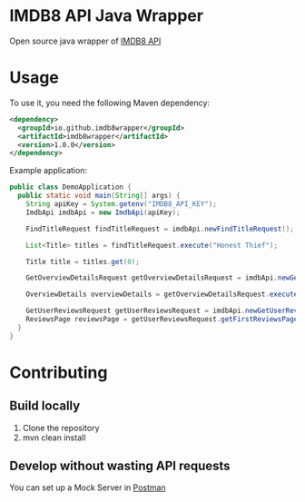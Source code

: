 # IMDB8 API Java Wrapper
Open source java wrapper of [IMDB8 API](https://rapidapi.com/apidojo/api/imdb8)

# Usage
To use it, you need the following Maven dependency:
```xml
<dependency>
  <groupId>io.github.imdb8wrapper</groupId>
  <artifactId>imdb8wrapper</artifactId>
  <version>1.0.0</version>
</dependency>
```

Example application:

```java
public class DemoApplication {
  public static void main(String[] args) {
    String apiKey = System.getenv("IMDB8_API_KEY");
    ImdbApi imdbApi = new ImdbApi(apiKey);

    FindTitleRequest findTitleRequest = imdbApi.newFindTitleRequest();

    List<Title> titles = findTitleRequest.execute("Honest Thief");

    Title title = titles.get(0);

    GetOverviewDetailsRequest getOverviewDetailsRequest = imdbApi.newGetOverviewDetailsRequest();

    OverviewDetails overviewDetails = getOverviewDetailsRequest.execute(title.getTtConst());

    GetUserReviewsRequest getUserReviewsRequest = imdbApi.newGetUserReviewsRequest();
    ReviewsPage reviewsPage = getUserReviewsRequest.getFirstReviewsPage(title.getTtConst());
  }
}
```

# Contributing

## Build locally
1. Clone the repository
1. mvn clean install

## Develop without wasting API requests
You can set up a Mock Server in [Postman](https://www.postman.com/)
